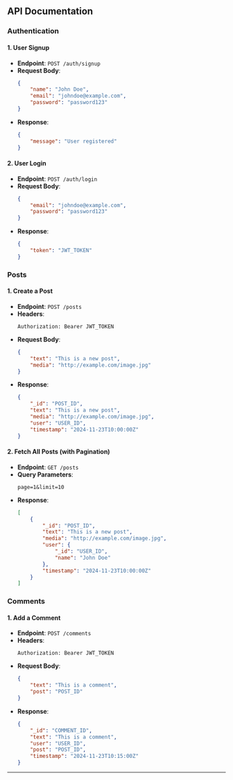 ## API Documentation

### Authentication

#### **1. User Signup**
- **Endpoint**: `POST /auth/signup`
- **Request Body**:
  ```json
  {
      "name": "John Doe",
      "email": "johndoe@example.com",
      "password": "password123"
  }
  ```
- **Response**:
  ```json
  {
      "message": "User registered"
  }
  ```

#### **2. User Login**
- **Endpoint**: `POST /auth/login`
- **Request Body**:
  ```json
  {
      "email": "johndoe@example.com",
      "password": "password123"
  }
  ```
- **Response**:
  ```json
  {
      "token": "JWT_TOKEN"
  }
  ```

### Posts

#### **1. Create a Post**
- **Endpoint**: `POST /posts`
- **Headers**:
  ```
  Authorization: Bearer JWT_TOKEN
  ```
- **Request Body**:
  ```json
  {
      "text": "This is a new post",
      "media": "http://example.com/image.jpg"
  }
  ```
- **Response**:
  ```json
  {
      "_id": "POST_ID",
      "text": "This is a new post",
      "media": "http://example.com/image.jpg",
      "user": "USER_ID",
      "timestamp": "2024-11-23T10:00:00Z"
  }
  ```

#### **2. Fetch All Posts (with Pagination)**
- **Endpoint**: `GET /posts`
- **Query Parameters**:
  ```
  page=1&limit=10
  ```
- **Response**:
  ```json
  [
      {
          "_id": "POST_ID",
          "text": "This is a new post",
          "media": "http://example.com/image.jpg",
          "user": {
              "_id": "USER_ID",
              "name": "John Doe"
          },
          "timestamp": "2024-11-23T10:00:00Z"
      }
  ]
  ```

### Comments

#### **1. Add a Comment**
- **Endpoint**: `POST /comments`
- **Headers**:
  ```
  Authorization: Bearer JWT_TOKEN
  ```
- **Request Body**:
  ```json
  {
      "text": "This is a comment",
      "post": "POST_ID"
  }
  ```
- **Response**:
  ```json
  {
      "_id": "COMMENT_ID",
      "text": "This is a comment",
      "user": "USER_ID",
      "post": "POST_ID",
      "timestamp": "2024-11-23T10:15:00Z"
  }
  ```

---